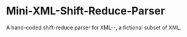 # Mini-XML-Shift-Reduce-Parser
A hand-coded shift-reduce parser for XML--, a fictional subset of XML. 
